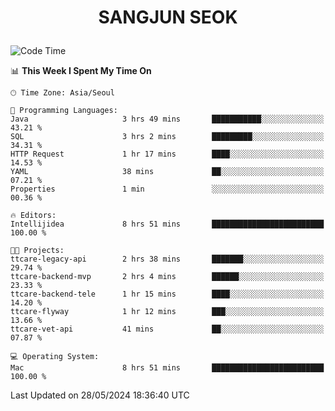 <h1>
 <p align="center">
   SANGJUN SEOK
 </p>
</h1>

<!--START_SECTION:waka-->
![Code Time](http://img.shields.io/badge/Code%20Time-3%2C567%20hrs%2039%20mins-blue)

📊 **This Week I Spent My Time On** 

```text
🕑︎ Time Zone: Asia/Seoul

💬 Programming Languages: 
Java                     3 hrs 49 mins       ███████████░░░░░░░░░░░░░░   43.21 % 
SQL                      3 hrs 2 mins        █████████░░░░░░░░░░░░░░░░   34.31 % 
HTTP Request             1 hr 17 mins        ████░░░░░░░░░░░░░░░░░░░░░   14.53 % 
YAML                     38 mins             ██░░░░░░░░░░░░░░░░░░░░░░░   07.21 % 
Properties               1 min               ░░░░░░░░░░░░░░░░░░░░░░░░░   00.36 % 

🔥 Editors: 
Intellijidea             8 hrs 51 mins       █████████████████████████   100.00 % 

🐱‍💻 Projects: 
ttcare-legacy-api        2 hrs 38 mins       ███████░░░░░░░░░░░░░░░░░░   29.74 % 
ttcare-backend-mvp       2 hrs 4 mins        ██████░░░░░░░░░░░░░░░░░░░   23.33 % 
ttcare-backend-tele      1 hr 15 mins        ████░░░░░░░░░░░░░░░░░░░░░   14.20 % 
ttcare-flyway            1 hr 12 mins        ███░░░░░░░░░░░░░░░░░░░░░░   13.66 % 
ttcare-vet-api           41 mins             ██░░░░░░░░░░░░░░░░░░░░░░░   07.87 % 

💻 Operating System: 
Mac                      8 hrs 51 mins       █████████████████████████   100.00 % 
```


 Last Updated on 28/05/2024 18:36:40 UTC
<!--END_SECTION:waka-->
